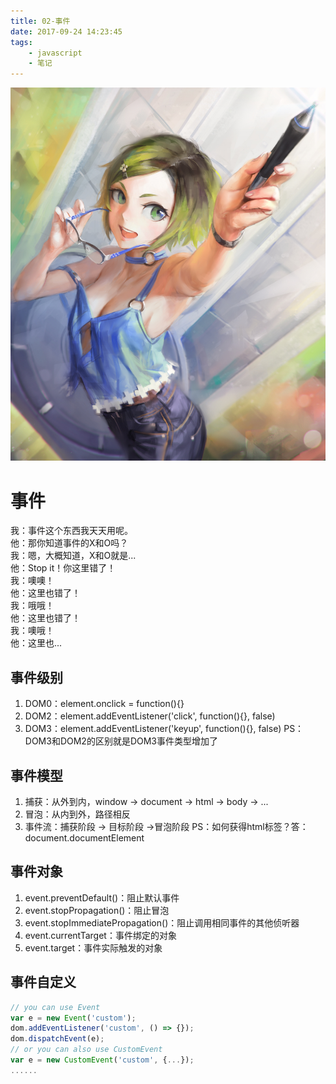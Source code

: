 ```yaml
---
title: 02-事件
date: 2017-09-24 14:23:45
tags:
	- javascript
	- 笔记
---
```

<img src="/images/index/02.jpg" />
<!--more-->

# 事件  
我：事件这个东西我天天用呢。  
他：那你知道事件的X和O吗？  
我：嗯，大概知道，X和O就是...  
他：Stop it！你这里错了！  
我：噢噢！  
他：这里也错了！   
我：哦哦！  
他：这里也错了！  
我：噢哦！  
他：这里也...  

## 事件级别
1. DOM0：element.onclick = function(){}
2. DOM2：element.addEventListener('click', function(){}, false)
3. DOM3：element.addEventListener('keyup', function(){}, false)
PS：DOM3和DOM2的区别就是DOM3事件类型增加了

## 事件模型
1. 捕获：从外到内，window -> document -> html -> body -> ...
2. 冒泡：从内到外，路径相反
3. 事件流：捕获阶段 -> 目标阶段 ->冒泡阶段
PS：如何获得html标签？答：document.documentElement

## 事件对象
1. event.preventDefault()：阻止默认事件
2. event.stopPropagation()：阻止冒泡
3. event.stopImmediatePropagation()：阻止调用相同事件的其他侦听器
4. event.currentTarget：事件绑定的对象
5. event.target：事件实际触发的对象

## 事件自定义
```javascript
// you can use Event
var e = new Event('custom');
dom.addEventListener('custom', () => {});
dom.dispatchEvent(e);
// or you can also use CustomEvent
var e = new CustomEvent('custom', {...});
......
```